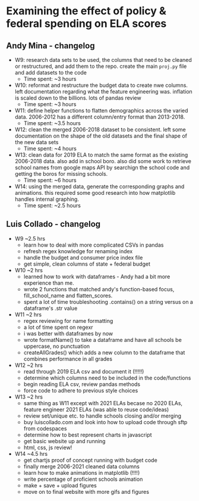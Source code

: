 # Examining the effect of policy & federal spending on ELA scores

## Andy Mina - changelog

- W9: research data sets to be used, the columns that need to be cleaned or restructured, and add them to the repo. create the main `proj.py` file and add datasets to the code
  - Time spent: ~3 hours
- W10: reformat and restructure the budget data to create nwe columns. left documentation regarding what the feature engineering was. inflation is scaled down to the billions. lots of pandas review
  - Time spent: ~3 hours
- W11: define helper functions to flatten demographics across the varied data. 2006-2012 has a different column/entry format than 2013-2018.
  - Time spent: ~3.5 hours
- W12: clean the merged 2006-2018 dataset to be consistent. left some documentation on the shape of the old datasets and the final shape of the new data sets
  - Time spent: ~4 hours
- W13: clean data for 2019 ELA to match the same format as the existing 2006-2018 data. also add in school boro. also did some work to retrieve school names from google maps API by searchign the school code and getting the boros for missing schools.
  - Time spent: ~6 hours
- W14: using the merged data, generate the corresponding graphs and animations. this required some good research into how matplotlib handles internal graphing.
  - Time spent: ~2.5 hours

## Luis Collado - changelog

- W9  ~2.5 hrs
  - learn how to deal with more complicated CSVs in pandas
  - refresh regex knowledge for renaming index
  - handle the budget and consumer price index file
  - get simple, clean columns of state + federal budget
- W10  ~2 hrs
  - learned how to work with dataframes - Andy had a bit more experience than me. 
  - wrote 2 functions that matched andy's function-based focus, fill_school_name and flatten_scores. 
  - spent a lot of time troubleshooting .contains() on a string versus on a dataframe's .str value
- W11  ~2 hrs
  - regex reviewing for name formatting
  - a lot of time spent on regexr
  - i was better with dataframes by now
  - wrote formatName() to take a dataframe and have all schools be uppercase, no punctuation
  - createAllGrades() which adds a new column to the dataframe that combines performance in all grades
- W12  ~2 hrs
  - read through 2019 ELA csv and document it (!!!!!)
  - determine which columns need to be included in the code/functions
  - begin reading ELA csv, review pandas methods
  - force code to adhere to previous style choices
- W13  ~2 hrs
  - same thing as W11 except with 2021 ELAs becase no 2020 ELAs, feature engineer 2021 ELAs (was able to reuse code/ideas)
  - review set/unique etc. to handle schools closing and/or merging
  - buy luiscollado.com and look into how to upload code through sftp from codespaces
  - determine how to best represent charts in javascript
  - get basic website up and running
  - html, css, js review!
- W14  ~4.5 hrs
  - get chartjs proof of concept running with budget code
  - finally merge 2006-2021 cleaned data columns 
  - learn how to make animations in matplotlib (!!!!)
  - write percentage of proficient schools animation
  - make + save + upload figures
  - move on to final website with more gifs and figures
